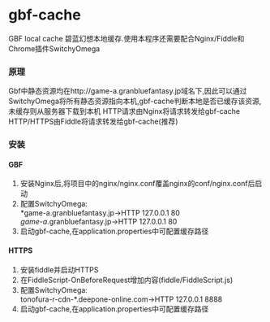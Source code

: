 # gbf-cache
GBF local cache
碧蓝幻想本地缓存.使用本程序还需要配合Nginx/Fiddle和Chrome插件SwitchyOmega

### 原理
Gbf中静态资源均在http://game-a.granbluefantasy.jp域名下,因此可以通过SwitchyOmega将所有静态资源指向本机,gbf-cache判断本地是否已缓存该资源,未缓存则从服务器下载到本机
HTTP请求由Nginx将请求转发给gbf-cache
HTTP/HTTPS由Fiddle将请求转发给gbf-cache(推荐)

### 安装
#### GBF
1. 安装Nginx后,将项目中的nginx/nginx.conf覆盖nginx的conf/nginx.conf后启动
2. 配置SwitchyOmega:<br>
*game-a.granbluefantasy.jp->HTTP 127.0.0.1 80<br>
*game-a*.granbluefantasy.jp->HTTP 127.0.0.1 80<br>
3. 启动gbf-cache,在application.properties中可配置缓存路径
#### HTTPS
1. 安装fiddle并启动HTTPS
2. 在FiddleScript-OnBeforeRequest增加内容(fiddle/FiddleScript.js)
3. 配置SwitchyOmega:<br>
tonofura-r-cdn-*.deepone-online.com->HTTP 127.0.0.1 8888<br>
4. 启动gbf-cache,在application.properties中可配置缓存路径
